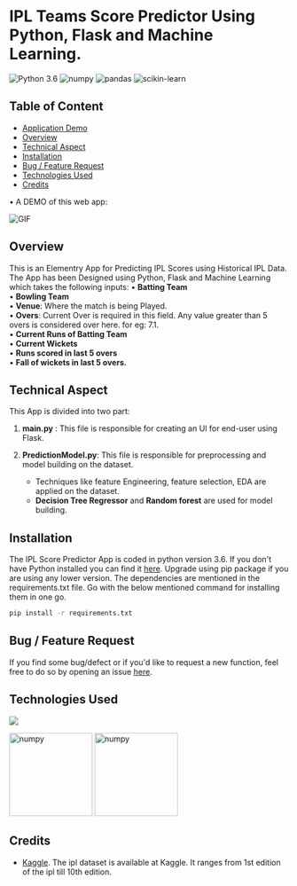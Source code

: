 # IPL Teams Score Predictor Using Python, Flask and Machine Learning.
![Python 3.6](https://img.shields.io/badge/Python-3.6-brightgreen.svg) ![numpy](https://img.shields.io/badge/numpy-1.9.2-lightgrey) ![pandas](https://img.shields.io/badge/pandas-0.19-red) ![scikin-learn](https://img.shields.io/badge/scikit--learn-0.18-green)

## Table of Content
  * [Application Demo](#Application-demo)
  * [Overview](#overview)
  * [Technical Aspect](#technical-aspect)
  * [Installation](#installation)
  * [Bug / Feature Request](#bug---feature-request)
  * [Technologies Used](#technologies-used)
  * [Credits](#credits)


• A DEMO of this web app:

 ![GIF](ipl-score-prediction.gif)


## Overview
This is an Elementry App for Predicting IPL Scores using Historical IPL Data. The App has been Designed using Python, Flask and Machine Learning which takes the following inputs:
• __Batting Team__ <br>
• __Bowling Team__ <br>
• __Venue__: Where the match is being Played. <br>
• __Overs__: Current Over is required in this field. Any value greater than 5 overs is considered over here. for eg: 7.1. <br>
• __Current Runs of Batting Team__ <br>
• __Current Wickets__ <br>
• __Runs scored in last 5 overs__ <br>
• __Fall of wickets in last 5 overs.__ <br>



## Technical Aspect
This App is divided into two part:
1. __main.py__ : This file is responsible for creating an UI for end-user using Flask.

2. __PredictionModel.py__: This file is responsible for preprocessing and model building on the dataset. 
    - Techniques like feature Engineering, feature selection, EDA are applied on the dataset. 
    - __Decision Tree Regressor__ and __Random forest__  are used for model building.

## Installation
The IPL Score Predictor App is coded in python version 3.6. If you don't have Python installed you can find it [here](https://www.python.org/downloads/). Upgrade using pip package if you are using any lower version. The dependencies are mentioned in the requirements.txt file. Go with the below mentioned command for installing them in one go.
```bash
pip install -r requirements.txt
```

## Bug / Feature Request

If you find some bug/defect or if you'd like to request a new function, feel free to do so by opening an issue [here](https://github.com/RajeshKGangwar/IPL-SCORE-PREDICTOR-ML/issues).

## Technologies Used

![](https://forthebadge.com/images/badges/made-with-python.svg)

<p align="left"> <a href="https://www.w3schools.com/css/" target="_blank"></a>  <img src="https://www.vectorlogo.zone/logos/numpy/numpy-ar21.svg" alt="numpy" width="150" height="150"/> <img src="https://www.vectorlogo.zone/logos/usepanda/usepanda-ar21.svg" alt="numpy" width="150" height="150"/> 


## Credits
- [Kaggle](https://www.kaggle.com/search?q=ipl+dataset). The ipl dataset is available at Kaggle. It ranges from 1st edition of the ipl till 10th edition.



